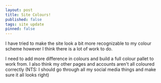 ```yaml
---
layout: post
title: Site Colours!
published: false
tags: site update
pinned: false
---
```


I have tried to make the site look a bit more recognizable to my colour scheme however I think there is a lot of work to do. 

I need to add more difference in colours and build a full colour pallet to work from. I also think my other pages and accounts aren't all coloured correctly (NTS: I should go through all my social media things and make sure it all looks right)